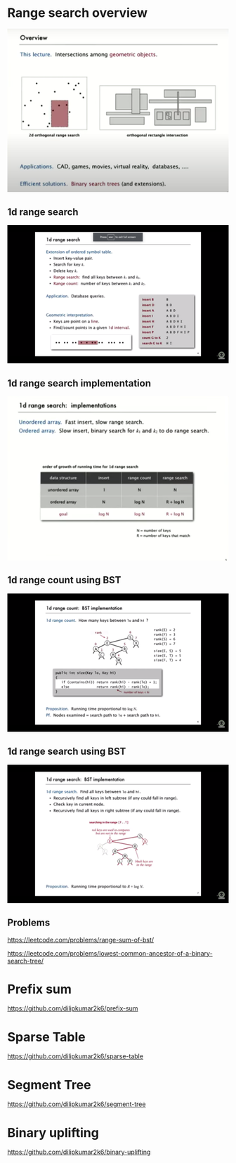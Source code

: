# Range search overview
![](assets/overview.png)
## 1d range search
![](assets/1d-search.png)
## 1d range search implementation
![](assets/1d-search-implementations.png)
## 1d range count using BST
![](assets/1d-range-count.png)
## 1d range search using BST
![](assets/1d-range-search.png)
## Problems
https://leetcode.com/problems/range-sum-of-bst/

https://leetcode.com/problems/lowest-common-ancestor-of-a-binary-search-tree/

# Prefix sum
https://github.com/dilipkumar2k6/prefix-sum

# Sparse Table
https://github.com/dilipkumar2k6/sparse-table
# Segment Tree
https://github.com/dilipkumar2k6/segment-tree
# Binary uplifting
https://github.com/dilipkumar2k6/binary-uplifting

